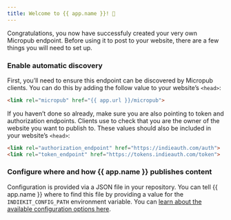 ```yaml
---
title: Welcome to {{ app.name }}! 👋
---
```

Congratulations, you now have successfuly created your very own Micropub endpoint. Before using it to post to your website, there are a few things you will need to set up.

### Enable automatic discovery

First, you’ll need to ensure this endpoint can be discovered by Micropub clients. You can do this by adding the follow value to your website’s `<head>`:

```html
<link rel="micropub" href="{{ app.url }}/micropub">
```

If you haven’t done so already, make sure you are also pointing to token and authorization endpoints. Clients use to check that you are the owner of the website you want to publish to. These values should also be included in your website’s `<head>`:

```html
<link rel="authorization_endpoint" href="https://indieauth.com/auth">
<link rel="token_endpoint" href="https://tokens.indieauth.com/token">
```

### Configure where and how {{ app.name }} publishes content

Configuration is provided via a JSON file in your repository. You can tell {{ app.name }} where to find this file by providing a value for the `INDIEKIT_CONFIG_PATH` environment variable. You can [learn about the available configuration options here](/website-configuration).
